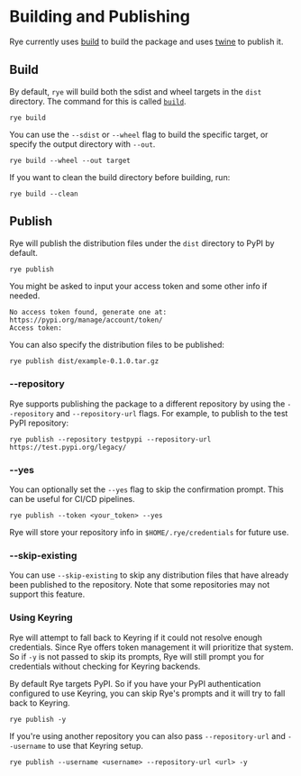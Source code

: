 # Building and Publishing

Rye currently uses [build](https://github.com/pypa/build) to build the package and uses [twine](https://github.com/pypa/twine) to publish it.

## Build

By default, `rye` will build both the sdist and wheel targets in the `dist` directory.   The command for this is called [`build`](commands/build.md).

```
rye build
```

You can use the `--sdist` or `--wheel` flag to build the specific target, or specify the output directory with `--out`.

```
rye build --wheel --out target
```

If you want to clean the build directory before building, run:

```
rye build --clean
```

## Publish

Rye will publish the distribution files under the `dist` directory to PyPI by default.

```bash
rye publish
```

You might be asked to input your access token and some other info if needed.

```
No access token found, generate one at: https://pypi.org/manage/account/token/
Access token:

```

You can also specify the distribution files to be published:

```
rye publish dist/example-0.1.0.tar.gz
```

### --repository

Rye supports publishing the package to a different repository by using the `--repository` and `--repository-url` flags. For example, to publish to the test PyPI repository:

```
rye publish --repository testpypi --repository-url https://test.pypi.org/legacy/
```

### --yes

You can optionally set the `--yes` flag to skip the confirmation prompt. This can be useful for CI/CD pipelines.

```
rye publish --token <your_token> --yes
```

Rye will store your repository info in `$HOME/.rye/credentials` for future use.

### --skip-existing

You can use `--skip-existing` to skip any distribution files that have already been published to the repository. Note that some repositories may not support this feature.

### Using Keyring

Rye will attempt to fall back to Keyring if it could not resolve enough credentials. Since Rye offers token management it will prioritize that system. So if `-y` is not passed to skip its prompts, Rye will still prompt you for credentials without checking for Keyring backends.

By default Rye targets PyPI. So if you have your PyPI authentication configured to use Keyring, you can skip Rye's prompts and it will try to fall back to Keyring.

```
rye publish -y
```

If you're using another repository you can also pass `--repository-url` and `--username` to use that Keyring setup.

```
rye publish --username <username> --repository-url <url> -y
```